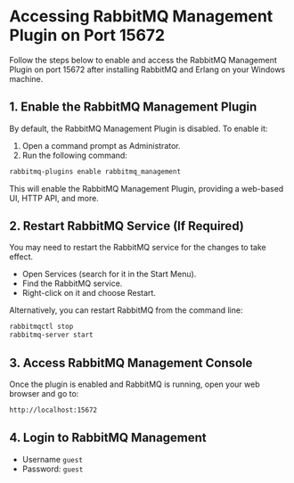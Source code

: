 # Accessing RabbitMQ Management Plugin on Port 15672

Follow the steps below to enable and access the RabbitMQ Management Plugin on port 15672 after installing RabbitMQ and Erlang on your Windows machine.

## 1. Enable the RabbitMQ Management Plugin
   By default, the RabbitMQ Management Plugin is disabled. To enable it:

1. Open a command prompt as Administrator.
2. Run the following command:
```bash
rabbitmq-plugins enable rabbitmq_management
```

This will enable the RabbitMQ Management Plugin, providing a web-based UI, HTTP API, and more.

## 2. Restart RabbitMQ Service (If Required)
You may need to restart the RabbitMQ service for the changes to take effect.

* Open Services (search for it in the Start Menu).
* Find the RabbitMQ service.
* Right-click on it and choose Restart.

Alternatively, you can restart RabbitMQ from the command line:
```bash
rabbitmqctl stop
rabbitmq-server start
```

## 3. Access RabbitMQ Management Console
Once the plugin is enabled and RabbitMQ is running, open your web browser and go to:
```bash
http://localhost:15672
```

## 4. Login to RabbitMQ Management
* Username `guest`
* Password: `guest`